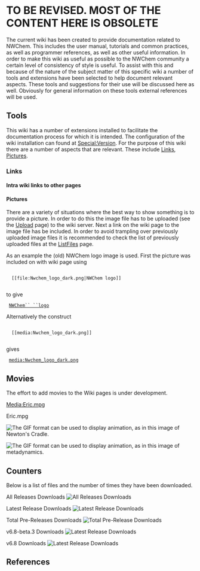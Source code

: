 # **TO BE REVISED. MOST OF THE CONTENT HERE IS OBSOLETE**

The current wiki has
been created to provide documentation related to NWChem. This
includes the user manual, tutorials and common practices, as well as
programmer references, as well as other useful information. In order to
make this wiki as useful as possible to the NWChem community a certain
level of consistency of style is useful. To assist with this and because
of the nature of the subject matter of this specific wiki a number of
tools and extensions have been selected to help document relevant
aspects. These tools and suggestions for their use will be discussed
here as well. Obviously for general information on these tools external
references will be used.

## Tools

This wiki has a number of extensions installed to facilitate the
documentation process for which it is intended. The configuration of the
wiki installation can found at
[Special:Version](Special:Version). For the purpose of this
wiki there are a number of aspects that are relevant. These include
[Links](#links),
[Pictures](#pictures).

### Links


#### Intra wiki links to other pages




#### Pictures

There are a variety of situations where the best way to show something
is to provide a picture. In order to do this the image file has to be
uploaded (see the [Upload](Special:Upload) page) to the wiki
server. Next a link on the wiki page to the image file has be included.
In order to avoid trampling over previously uploaded image files it is
recommended to check the list of previously uploaded files at the
[ListFiles](Special:ListFiles) page.

As an example the (old) NWChem logo image is used. First the picture was
included on with wiki page using

` `  
`  [[file:Nwchem_logo_dark.png|NWChem logo]]`  
`  `

to give

` `[`NWChem`` ``logo`](file:Nwchem_logo_dark.png)

Alternatively the construct

` `  
`  [[media:Nwchem_logo_dark.png]]`  
`  `

gives

` `[`media:Nwchem_logo_dark.png`](media:Nwchem_logo_dark.png)

## Movies

The effort to add movies to the Wiki pages is under development.

[Media:Eric.mpg](Media:Eric.mpg)

<player>Eric.mpg</player>

![The GIF format can be used to display animation, as in this image of
Newton's Cradle.](Newtons_cradle_animation_book_2.gif)

![The GIF format can be used to display animation, as in this image of
metadynamics.](Meta-example.gif)

## Counters

Below is a list of files and the number of times they have been
downloaded. 

All Releases Downloads ![All Releases Downloads](https://img.shields.io/github/downloads/nwchemgit/nwchem/total.svg)

Latest Release Downloads ![Latest Release Downloads](https://img.shields.io/github/downloads/nwchemgit/nwchem/latest/total.svg)

Total Pre-Releases Downloads ![Total Pre-Release Downloads](https://img.shields.io/github/downloads-pre/nwchemgit/nwchem/total.svg)

v6.8-beta.3 Downloads ![Latest Release Downloads](https://img.shields.io/github/downloads/nwchemgit/nwchem/v6.8-beta.3/total.svg)

v6.8 Downloads ![Latest Release Downloads](https://img.shields.io/github/downloads/nwchemgit/nwchem/v6.8/total.svg)



## References

